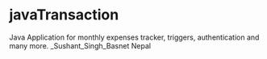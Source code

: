 # javaTransaction
Java Application for monthly expenses tracker, triggers, authentication and many more. 
_Sushant_Singh_Basnet 
Nepal
